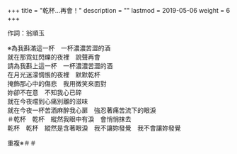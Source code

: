 +++
title = "乾杯…再會！"
description = ""
lastmod = 2019-05-06
weight = 6
+++

作詞：翁順玉

※為我斟滿這一杯　一杯濃濃苦澀的酒  
就在那霓虹閃爍的夜裡　說聲再會  
請為我斟上這一杯　一杯濃濃苦澀的酒  
在月光迷濛惆悵的夜裡　默默乾杯  
掩飾那心中的傷悲　我用微笑來面對  
妳卻不在意　不知我心已碎  
就在今夜嚐到心痛別離的滋味  
就在今夜一杯苦酒麻醉我心扉　強忍著痛苦流下的眼淚  
＃乾杯　乾杯　縱然我眼中有淚　會悄悄抹去  
乾杯　乾杯　縱然是含著眼淚　我不讓妳發覺　我不會讓妳發覺  

重複※＃＃